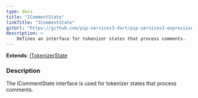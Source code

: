 ```yaml
---
type: docs
title: "ICommentState"
linkTitle: "ICommentState"
gitUrl: "https://github.com/pip-services3-dart/pip-services3-expressions-dart"
description: > 
    Defines an interface for tokenizer states that process comments.
---
```


**Extends**: [ITokenizerState](../itokenizer_state)

### Description

The ICommentState interface is used for tokenizer states that process comments.
